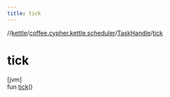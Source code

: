 ```yaml
---
title: tick
---
```

//[kettle](../../../index.html)/[coffee.cypher.kettle.scheduler](../index.html)/[TaskHandle](index.html)/[tick](tick.html)



# tick



[jvm]\
fun [tick](tick.html)()




